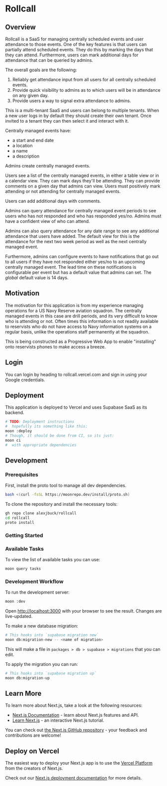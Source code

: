 # Rollcall

## Overview

Rollcall is a SaaS for managing centrally scheduled events and user attendance to those events. One of the key features is that users can partially attend scheduled events. They do this by marking the days that they can attend. Furthermore, users can mark additional days for attendance that can be queried by admins. 

The overall goals are the following:

1. Reliably get attendance input from all users for all centrally scheduled events.
2. Provide quick visibility to admins as to which users will be in attendance on any given day.
3. Provide users a way to signal extra attendance to admins.

This is a multi-tenant SaaS and users can belong to multiple tenants. When a new user logs in by default they should create their own tenant. Once invited to a tenant they can then select it and interact with it.

Centrally managed events have:

- a start and end date
- a location
- a name
- a description

Admins create centrally managed events.

Users see a list of the centrally managed events, in either a table view or in a calendar view. They can mark days they'll be attending. They can provide comments on a given day that admins can view. Users must positively mark attending or not attending for centrally managed events.

Users can add additional days with comments.

Admins can query attendance for centrally managed event periods to see users who has not responded and who has responded yes/no. Admins must have a confident view of who can attend.

Admins can also query attendance for any date range to see any additional attendance that users have added. The default view for this is the attendance for the next two week period as well as the next centrally managed event.

Furthermore, admins can configure events to have notifications that go out to all users if they have not responded either yes/no to an upcoming centrally managed event. The lead time on these notifications is configurable per event but has a default value that admins can set. The _global_ default value is 14 days.

## Motivation

The motivation for this application is from my experience managing operations for a US Navy Reserve aviation squadron. The centrally managed events in this case are drill periods, and its very difficult to know who is attending or not. Often times this information is not readily available to reservists who do not have access to Navy information systems on a regular basis, unlike the operations staff permanently at the squadron.

This is being constructed as a Progressive Web App to enable "installing" onto reservists phones to make access a breeze.

## Login 

You can login by heading to rollcall.vercel.com and sign in using your Google credentials.

## Deployment

This application is deployed to Vercel and uses Supabase SaaS as its backend.

```bash
# TODO: Deployment instructions 
#  hopefully its something like this:
moon :deploy
# Though, it should be done from CI, so its just:
moon ci
#  with appropriate dependencies
```

## Development

### Prerequisites

First, install the proto tool to manage all dev dependencies.

```bash
bash <(curl -fsSL https://moonrepo.dev/install/proto.sh)
```

To clone the repository and install the necessary tools:

```bash
gh repo clone alexjbuck/rollcall
cd rollcall
proto install
```

### Getting Started

### Available Tasks

To view the list of available tasks you can use:

```bash
moon query tasks
```

### Development Workflow

To run the development server:

```bash
moon :dev
```

Open [http://localhost:3000](http://localhost:3000) with your browser to see the result. Changes are live-updated.

To make a new database migration:

```bash
# This hooks into `supabase migration new`
moon db:migration-new -- <name of migration>
```

This will make a file in `packages > db > supabase > migrations` that you can edit.

To apply the migration you can run:

```bash
# This hooks into `supabase migration up`
moon db:migration-up
```

## Learn More

To learn more about Next.js, take a look at the following resources:

- [Next.js Documentation](https://nextjs.org/docs) - learn about Next.js features and API.
- [Learn Next.js](https://nextjs.org/learn) - an interactive Next.js tutorial.

You can check out [the Next.js GitHub repository](https://github.com/vercel/next.js) - your feedback and contributions are welcome!

## Deploy on Vercel

The easiest way to deploy your Next.js app is to use the [Vercel Platform](https://vercel.com/new?utm_medium=default-template&filter=next.js&utm_source=create-next-app&utm_campaign=create-next-app-readme) from the creators of Next.js.

Check out our [Next.js deployment documentation](https://nextjs.org/docs/app/building-your-application/deploying) for more details.
